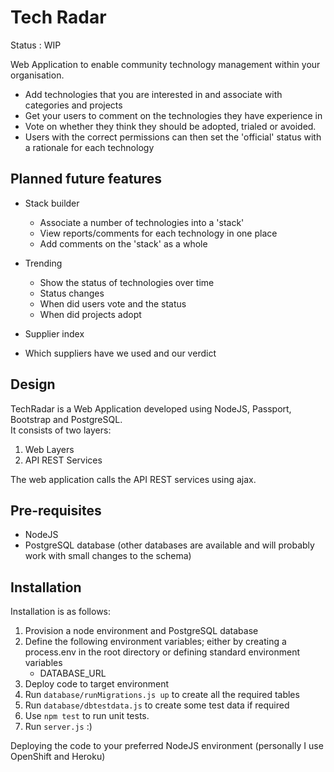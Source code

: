 # Tech Radar

Status : WIP

Web Application to enable community technology management within your organisation.

* Add technologies that you are interested in and associate with categories and projects
* Get your users to comment on the technologies they have experience in
* Vote on whether they think they should be adopted, trialed or avoided.  
* Users with the correct permissions can then set the 'official' status with a rationale for each technology

## Planned future features

* Stack builder
  * Associate a number of technologies into a 'stack' 
  * View reports/comments for each technology in one place
  * Add comments on the 'stack' as a whole

* Trending
  * Show the status of technologies over time
  * Status changes
  * When did users vote and the status
  * When did projects adopt

* Supplier index
 * Which suppliers have we used and our verdict


## Design

TechRadar is a Web Application developed using NodeJS, Passport, Bootstrap and PostgreSQL.  
It consists of two layers:

1. Web Layers 
2. API REST Services

The web application calls the API REST services using ajax.

## Pre-requisites

* NodeJS
* PostgreSQL database (other databases are available and will probably work with small changes to the schema)

## Installation

Installation is as follows:

1. Provision a node environment and PostgreSQL database
2. Define the following environment variables; either by creating a process.env in the root directory or defining standard environment variables
   * DATABASE_URL
3. Deploy code to target environment
4. Run `database/runMigrations.js up` to create all the required tables
5. Run `database/dbtestdata.js` to create some test data if required
6. Use `npm test` to run unit tests.
7. Run `server.js` :)

Deploying the code to your preferred NodeJS environment (personally I use OpenShift and Heroku)




